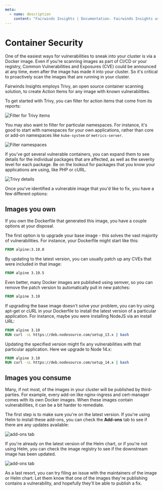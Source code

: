 ```yaml
---
meta:
  - name: description
    content: "Fairwinds Insights | Documentation. Fairwinds Insights uses Trivy, an open source container scanning solution, to flag images with known vulnerabilities."
---
```

# Container Security

One of the easiest ways for vulnerabilities to sneak into your cluster is via
a Docker image. Even if you're scanning images as part of CI/CD or your registry,
Common Vulnerabilities and Exposures (CVE) could be announced at any time, even after the image has made it into your cluster.
So it's critical to proactively scan the images that are running in your cluster.

Fairwinds Insights employs Trivy, an open source container scanning solution, to create
Action Items for any image with known vulnerabilities.

To get started with Trivy, you can filter for action items that come from its reports:

<div class="mini-img">
<img :src="$withBase('/img/filter-trivy.png')" alt="Filter for Trivy items">
</div>

You may also want to filter for particular namespaces. For instance, it's good to start with
namespaces for your own applications, rather than core or add-on namespaces like `kube-system` or `metrics-server`.

<div class="mini-img">
<img :src="$withBase('/img/filter-namespaces.png')" alt="Filter namespaces">
</div>

If you've got several vulnerable containers, you can expand them to see details for the individual
packages that are affected, as well as the severity level for each package. Be on the lookout for
packages that you know your applications are using, like PHP or cURL.

<img :src="$withBase('/img/trivy-details.png')" alt="Trivy details">

Once you've identified a vulnerable image that you'd like to fix, you have a few different options:

## Images you own
If you own the Dockerfile that generated this image, you have a couple options at your disposal.

The first option is to upgrade your base image - this solves the vast majority of vulnerabilities.
For instance, your Dockerfile might start like this:

```dockerfile
FROM alpine:3.10.0
```

By updating to the latest version, you can usually patch up any CVEs that were included in that image:
```dockerfile
FROM alpine 3.10.5
```

Even better, many Docker images are published using semver, so you can remove the patch version
to automatically pull in new patches:
```dockerfile
FROM alpine 3.10
```

If upgrading the base image doesn't solve your problem, you can try using apt-get or cURL in your Dockerfile
to install the latest version of a particular application. For instance, maybe you were installing NodeJS
via an install URL:
```dockerfile
FROM alpine 3.10
RUN curl -sL https://deb.nodesource.com/setup_13.x | bash
```

Updating the specified version might fix any vulnerabilities with that particular application. Here
we upgrade to Node 14.x:
```dockerfile
FROM alpine 3.10
RUN curl -sL https://deb.nodesource.com/setup_14.x | bash
```

## Images you consume
Many, if not most, of the images in your cluster will be published by third-parties. For example,
every add-on like nginx-ingress and cert-manager comes with its own Docker images. When these images
contain vulnerabilities, it can be a bit harder to remediate.

The first step is to make sure you're on the latest version. If you're using Helm to install these
add-ons, you can check the **Add-ons** tab to see if there are any updates available:

<img :src="$withBase('/img/add-ons.png')" alt="add-ons tab">

If you're already on the latest version of the Helm chart, or if you're not using Helm,
you can check the image registry to see if the downstream image has been updated.

<img :src="$withBase('/img/repo-history.png')" alt="add-ons tab">

As a last resort, you can try filing an issue with the maintainers of the image or Helm chart.
Let them know that one of the images they're publishing contains a vulnerability, and hopefully
they'll be able to publish a fix.
